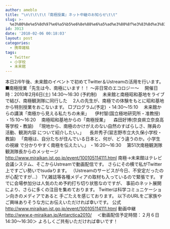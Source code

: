 ```yaml
---
author: ameblo
title: "\n\t\t\t\t『南極授業』ネット中継のお知らせ\t\t"
slug: >-
  %e3%80%8e%e5%8d%97%e6%a5%b5%e6%8e%88%e6%a5%ad%e3%80%8f%e3%83%8d%e3%83%83%e3%83%88%e4%b8%ad%e7%b6%99%e3%81%ae%e3%81%8a%e7%9f%a5%e3%82%89%e3%81%9b
id: 3913
date: '2010-02-06 00:18:03'
layout: post
categories:
  - 携帯雑稿
tags:
  - Twitter
  - 小学校
  - 未来館
---
```


本日2/6午後、未来館のイベントで初めてTwitter＆Ustreamの活用を行います。 ■南極授業「先生は今、南極にいます！！ ～非日常のエコロジー～ 　開催日時：2010年2月6日(土) 14:30～16:30 (予約制) 　未来館と南極昭和基地をライブで結び、南極観測隊に同行した 　2人の先生が、南極での体験をもとに昭和基地から特別授業をおこないます。 □プログラム(予定) ・14:30～15:10 　未来館からの講演「南極から見える私たちの未来」 　伊村智(国立極地研究所・准教授) ・15:10～16:20 　南極昭和基地からの「南極授業」 　森田好博(奈良県立奈良高等学校・教諭) 　「現地から、南極のかけがえのない自然のすばらしさ、隊員の活動、観測内容 について紹介したい。」 　長井秀子(習志野市立大久保小学校・教諭) 　「南極は、自分たちが住んでいる日本と、何が、どう違うのか。小学生の視線 で分かりやすく南極を伝えたい。」 ・16:20～16:30 　第51次南極観測隊 観測隊長からのメッセージ 　http://www.miraikan.jst.go.jp/event/100105114111.html 南極→未来館はテレビ会議システム、そこからUstreamで動画配信です。 さらにその横で私がTwitter上ですごい勢いでtsudaります。 （Ustreamのサービスが今日、不安定だったのが心配ですが…） TV,雑誌等各種メディアの取材も入っているので緊張です。 すでに会場参加分は人気のため予約打ち切り状態なのですが、 事前のネット展開により、さらに多くの注目を集めております。 Twitterは科学コミュニケーション向きのメディアであると 手ごたえを感じております。 以下のURLをご家族やご興味ありそうな方にお伝えいただければ幸いです。 公式　http://www.miraikan.jst.go.jp/event/100105114111.html 動画中継　http://www.e-miraikan.jp/Antarctica2010/ 　＜動画配信予定時間：２月６日　14:30～16:30＞ よろしくご共有いただければ幸いです！